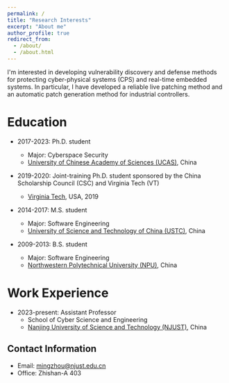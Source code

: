 ```yaml
---
permalink: /
title: "Research Interests"
excerpt: "About me"
author_profile: true
redirect_from: 
  - /about/
  - /about.html
---
```


I'm interested in developing vulnerability discovery and defense methods for protecting cyber-physical systems (CPS) and real-time embedded systems.  In particular, I have developed a reliable live patching method and an automatic patch generation method for industrial controllers.

Education
======
* 2017-2023: Ph.D. student
  * Major: Cyberspace Security
  * [University of Chinese Academy of Sciences (UCAS)](https://english.ucas.ac.cn/), China

* 2019-2020: Joint-training Ph.D. student sponsored by the China Scholarship Council (CSC) and Virginia Tech (VT)
  * [Virginia Tech](https://dcarea.vt.edu/), USA, 2019

* 2014-2017: M.S. student
  * Major: Software Engineering
  * [University of Science and Technology of China (USTC)](https://en.ustc.edu.cn/), China

* 2009-2013: B.S. student
  * Major: Software Engineering
  * [Northwestern Polytechnical University (NPU)](https://en.nwpu.edu.cn/), China

Work Experience
======
* 2023-present: Assistant Professor
  * School of Cyber Science and Engineering
  * [Nanjing University of Science and Technology (NJUST)](https://english.njust.edu.cn/), China

Contact Information
------
* Email: mingzhou@njust.edu.cn
* Office: Zhishan-A 403
